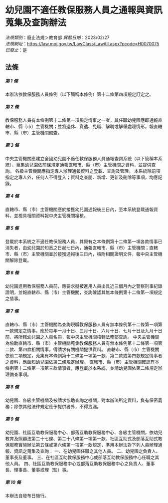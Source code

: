 # 幼兒園不適任教保服務人員之通報與資訊蒐集及查詢辦法

*法規類別*：廢止法規＞教育部
*異動日期*：2023/02/27  
*法規網址*：https://law.moj.gov.tw/LawClass/LawAll.aspx?pcode=H0070075
*已廢止*：是


## 法條
##### 第 1 條
本辦法依教保服務人員條例（以下簡稱本條例）第十二條第四項規定訂定之。

##### 第 2 條
教保服務人員有本條例第十二條第一項規定情事之一者，其任職幼兒園應即通報直轄市、縣（市）主管機關；並將退休、資遣、免職、解聘或解僱處理情形，報直轄市、縣（市）主管機關備查。

##### 第 3 條
中央主管機關應建立全國幼兒園不適任教保服務人員通報查詢系統（以下簡稱本系統），蒐集幼兒園依前條規定通報直轄市、縣（市）主管機關之資料，並提供查詢。
各級主管機關應指定專人辦理通報資料之登載、查詢及管理。
本系統除前項指定之專人外，任何人不得登入；資料之查閱、新增、更新及刪除等事項，均應記錄。

##### 第 4 條
直轄市、縣（市）主管機關應於接獲幼兒園通報後三日內，至本系統登載通報資料，並檢具相關資料報中央主管機關複核。

##### 第 5 條
登載於本系統之不適任教保服務人員，其原有之本條例第十二條第一項各款情事已消失者，由幼兒園於知悉之日起七日內，通報直轄市、縣（市）主管機關；直轄市、縣（市）主管機關並於接獲通報後三日內，檢附相關證明文件，報中央主管機關解除登載。

##### 第 6 條
幼兒園進用教保服務人員前，應要求擬被進用人員出具近三個月內之警察刑事紀錄證明，並報直轄市、縣（市）主管機關，查詢確認其無本條例第十二條第一項規定之情事。

##### 第 7 條
直轄市、縣（市）主管機關為查詢現職教保服務人員有無本條例第十二條第一項第一款規定之情事，應於每年一月十日、三月十日、六月十日、七月十日及九月十日前，將所轄幼兒園之人員名冊，報中央主管機關核轉法務部查詢。
中央主管機關為協助直轄市、縣（市）主管機關蒐集教保服務人員有無本條例第十二條第一項第二款、第四款相關情事，得請求有關機關提供資料。
直轄市、縣（市）主管機關依前二項規定，蒐集有本條例第十二條第一項第一款、第二款或第四款規定情事者之資料，應函知幼兒園依第二條規定辦理。
直轄市、縣（市）主管機關確認有本條例第十二條第一項第三款情事者，應登載於本系統，並請幼兒園依第二條規定辦理備查事項。

##### 第 8 條
幼兒園、各級主管機關及被請求協助查詢之機關，對本辦法所定資料，負有保密義務；除依其他法律規定應予提供者外，不得洩漏。

##### 第 9 條
幼兒園、社區互助教保服務中心、部落互助教保服務中心、各級主管機關，依幼兒教育及照顧法第二十七條、第二十八條第一項第一款、社區互助式及部落互助式教保服務實施辦法第五條或第六條第一項第一款規定，準用本辦法對下列人員辦理通報、資訊之蒐集及查詢：
一、在幼兒園任職之其他人員。
二、幼兒園之負責人、董事長及董事。
三、在社區互助教保服務中心或部落互助教保服務中心任職之其他人員。
四、社區互助教保服務中心或部落互助教保服務中心之負責人、董事長、理事長、董事或理（監）事。

##### 第 10 條
本辦法自發布日施行。


